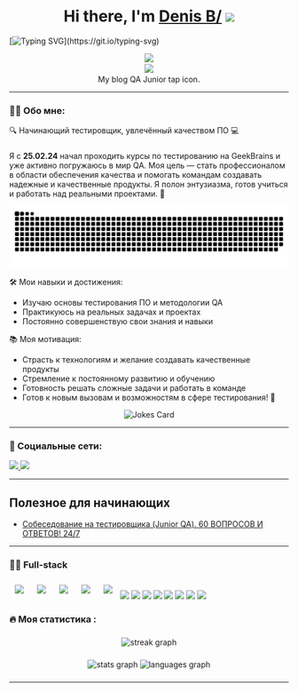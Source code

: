 # <h1 align="center">Hi there, I'm <a href="[https://t.me/QA_JUNIOR_RU]" target="_blank">Denis B/</a> <img src="https://github.com/blackcater/blackcater/raw/main/images/Hi.gif" height="32"/></h1>
[![Typing SVG](https://readme-typing-svg.demolab.com/?lines=Computer+science+student;from+Belarus;look+at+my+profile;before+asking+me+questions;Good+Luck!;)](https://git.io/typing-svg)
<div align="center">
  <img src="https://visitor-badge.laobi.icu/badge?page_id=goodLikes.goodLikes&"  />
</div>

<div align="center">
<a href="https://t.me/QA_JUNIOR_RU" target="_blank"> 
  <img src="https://img.shields.io/badge/Telegram-2CA5E0?style=for-the-badge&logo=telegram&logoColor=white" /> </a> </div>
  <div align="center">My blog QA Junior tap icon.</div>
   


---    

### 👨‍💻 Обо мне:

🔍 Начинающий тестировщик, увлечённый качеством ПО 💻

###
Я с **25.02.24** начал проходить курсы по тестированию на GeekBrains и уже активно погружаюсь в мир QA.
Моя цель — стать профессионалом в области обеспечения качества и помогать командам создавать надежные и качественные продукты. 
Я полон энтузиазма, готов учиться и работать над реальными проектами. 🚀

<picture>
  <source
    media="(prefers-color-scheme: dark)"
    srcset="https://raw.githubusercontent.com/platane/snk/output/github-contribution-grid-snake-dark.svg"
  />
  <source
    media="(prefers-color-scheme: light)"
    srcset="https://raw.githubusercontent.com/platane/snk/output/github-contribution-grid-snake.svg"
  />
  <img
    alt="github contribution grid snake animation"
    src="https://raw.githubusercontent.com/platane/snk/output/github-contribution-grid-snake.svg"
  />
</picture>

🛠 Мои навыки и достижения:

- Изучаю основы тестирования ПО и методологии QA
- Практикуюсь на реальных задачах и проектах
- Постоянно совершенствую свои знания и навыки

📚 Моя мотивация:

- Страсть к технологиям и желание создавать качественные продукты
- Стремление к постоянному развитию и обучению
- Готовность решать сложные задачи и работать в команде
- Готов к новым вызовам и возможностям в сфере тестирования! 💪
<div align="center"><img src="https://readme-jokes.vercel.app/api" alt="Jokes Card" /></div>


---
### 🤝 Социальные сети:

  <div id="badges">
    <a href="https://t.me/FaNkYs" target="_blank">
      <img src="https://img.shields.io/badge/Telegram-2CA5E0?style=for-the-badge&logo=telegram&logoColor=white" />
    </a>
    <a href="https://www.linkedin.com/in/junior-qa " target="_blank">
      <img src="https://img.shields.io/badge/linkedin-%230077B5.svg?style=for-the-badge&logo=linkedin&logoColor=white" />
    </a>
  </div>

---

## Полезное для начинающих 

<!-- YOUTUBE:START -->
- [Собеседование на тестировщика &lpar;Junior QA&rpar;. 60 ВОПРОСОВ И ОТВЕТОВ! 24/7](https://www.youtube.com/watch?v=06eQhnvGZDg)
<!-- YOUTUBE:END -->

---

### 👨‍💻 Full-stack

<div> 
  
<a href="https://www.python.org/" target="_blank"><img style="margin: 10px" src="https://img.shields.io/badge/python-3670A0?style=for-the-badge&logo=python&logoColor=ffdd54" /></a>
<a href="https://www.jetbrains.com/pycharm/" target="_blank"><img style="margin: 10px" src="https://img.shields.io/badge/pycharm-143?style=for-the-badge&logo=pycharm&logoColor=black&color=black&labelColor=green" /></a>
<a href="https://git-scm.com" target="_blank"><img style="margin: 10px" src="https://img.shields.io/badge/git-%23F05033.svg?style=for-the-badge&logo=git&logoColor=white" /></a>
<a href="https://www.java.com/" target="_blank"><img style="margin: 10px" src="https://img.shields.io/badge/javascript-%23323330.svg?style=for-the-badge&logo=javascript&logoColor=%23F7DF1E" /></a>
<a href="https://code.visualstudio.com" target="_blank"><img style="margin: 10px" src="https://img.shields.io/badge/Visual%20Studio%20Code-0078d7.svg?style=for-the-badge&logo=visual-studio-code&logoColor=white" /></a>
<img src="https://img.shields.io/badge/jira-%230A0FFF.svg?style=for-the-badge&logo=jira&logoColor=white"/>
<img src="https://img.shields.io/badge/figma-%23F24E1E.svg?style=for-the-badge&logo=figma&logoColor=white"/>
<img src="https://img.shields.io/badge/-Swagger-%23Clojure?style=for-the-badge&logo=swagger&logoColor=white"/>
<img src="https://img.shields.io/badge/Postman-FF6C37?style=for-the-badge&logo=postman&logoColor=white"/>
<img src="https://img.shields.io/badge/android%20studio-346ac1?style=for-the-badge&logo=android%20studio&logoColor=white"/>
<img src="https://img.shields.io/badge/Xcode-007ACC?style=for-the-badge&logo=Xcode&logoColor=white"/>
<img src="https://img.shields.io/badge/mysql-4479A1.svg?style=for-the-badge&logo=mysql&logoColor=white"/>
<img src="https://img.shields.io/badge/MongoDB-%234ea94b.svg?style=for-the-badge&logo=mongodb&logoColor=white"/>
  
</div>

</td><td valign="top" width="33%">


<h3 align="left">🔥   Моя статистика :</h3>

###

<div align="center">
  <img src="https://streak-stats.demolab.com?user=goodLikes&locale=en&mode=daily&theme=dark&hide_border=false&border_radius=5&order=3" height="220" alt="streak graph"  />
</div>

###

<div align="center">
  <img src="https://github-readme-stats.vercel.app/api?username=goodLikes&hide_title=false&hide_rank=false&show_icons=true&include_all_commits=true&count_private=true&disable_animations=false&theme=dracula&locale=en&hide_border=false&order=1" height="150" alt="stats graph"  />
  <img src="https://github-readme-stats.vercel.app/api/top-langs?username=goodLikes&locale=en&hide_title=false&layout=compact&card_width=320&langs_count=5&theme=dracula&hide_border=false&order=2" height="150" alt="languages graph"  />
</div>

###

---

